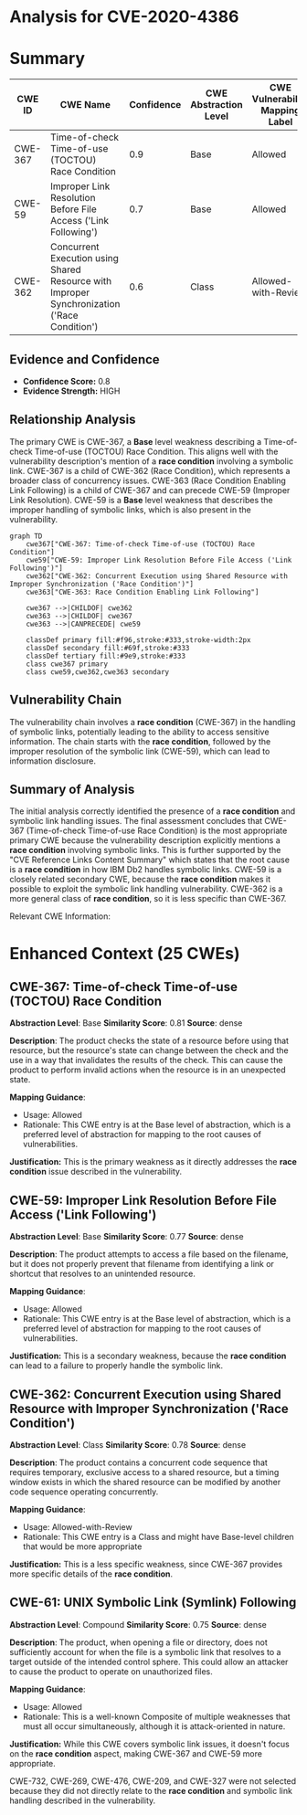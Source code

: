 # Analysis for CVE-2020-4386

# Summary
| CWE ID | CWE Name | Confidence | CWE Abstraction Level | CWE Vulnerability Mapping Label | CWE-Vulnerability Mapping Notes |
|---|---|---|---|---|---|
| CWE-367 | Time-of-check Time-of-use (TOCTOU) Race Condition | 0.9 | Base | Allowed | Primary CWE |
| CWE-59 | Improper Link Resolution Before File Access ('Link Following') | 0.7 | Base | Allowed | Secondary Candidate |
| CWE-362 | Concurrent Execution using Shared Resource with Improper Synchronization ('Race Condition') | 0.6 | Class | Allowed-with-Review | Secondary Candidate |

## Evidence and Confidence

*   **Confidence Score:** 0.8
*   **Evidence Strength:** HIGH

## Relationship Analysis
The primary CWE is CWE-367, a **Base** level weakness describing a Time-of-check Time-of-use (TOCTOU) Race Condition. This aligns well with the vulnerability description's mention of a **race condition** involving a symbolic link. CWE-367 is a child of CWE-362 (Race Condition), which represents a broader class of concurrency issues. CWE-363 (Race Condition Enabling Link Following) is a child of CWE-367 and can precede CWE-59 (Improper Link Resolution). CWE-59 is a **Base** level weakness that describes the improper handling of symbolic links, which is also present in the vulnerability.

```mermaid
graph TD
    cwe367["CWE-367: Time-of-check Time-of-use (TOCTOU) Race Condition"]
    cwe59["CWE-59: Improper Link Resolution Before File Access ('Link Following')"]
    cwe362["CWE-362: Concurrent Execution using Shared Resource with Improper Synchronization ('Race Condition')"]
    cwe363["CWE-363: Race Condition Enabling Link Following"]
    
    cwe367 -->|CHILDOF| cwe362
    cwe363 -->|CHILDOF| cwe367
    cwe363 -->|CANPRECEDE| cwe59
    
    classDef primary fill:#f96,stroke:#333,stroke-width:2px
    classDef secondary fill:#69f,stroke:#333
    classDef tertiary fill:#9e9,stroke:#333
    class cwe367 primary
    class cwe59,cwe362,cwe363 secondary
```

## Vulnerability Chain
The vulnerability chain involves a **race condition** (CWE-367) in the handling of symbolic links, potentially leading to the ability to access sensitive information. The chain starts with the **race condition**, followed by the improper resolution of the symbolic link (CWE-59), which can lead to information disclosure.

## Summary of Analysis
The initial analysis correctly identified the presence of a **race condition** and symbolic link handling issues. The final assessment concludes that CWE-367 (Time-of-check Time-of-use Race Condition) is the most appropriate primary CWE because the vulnerability description explicitly mentions a **race condition** involving symbolic links. This is further supported by the "CVE Reference Links Content Summary" which states that the root cause is a **race condition** in how IBM Db2 handles symbolic links. CWE-59 is a closely related secondary CWE, because the **race condition** makes it possible to exploit the symbolic link handling vulnerability. CWE-362 is a more general class of **race condition**, so it is less specific than CWE-367.

Relevant CWE Information:

# Enhanced Context (25 CWEs)

## CWE-367: Time-of-check Time-of-use (TOCTOU) Race Condition
**Abstraction Level**: Base
**Similarity Score**: 0.81
**Source**: dense

**Description**:
The product checks the state of a resource before using that resource, but the resource's state can change between the check and the use in a way that invalidates the results of the check. This can cause the product to perform invalid actions when the resource is in an unexpected state.

**Mapping Guidance**:
- Usage: Allowed
- Rationale: This CWE entry is at the Base level of abstraction, which is a preferred level of abstraction for mapping to the root causes of vulnerabilities.

**Justification:** This is the primary weakness as it directly addresses the **race condition** issue described in the vulnerability.

## CWE-59: Improper Link Resolution Before File Access ('Link Following')
**Abstraction Level**: Base
**Similarity Score**: 0.77
**Source**: dense

**Description**:
The product attempts to access a file based on the filename, but it does not properly prevent that filename from identifying a link or shortcut that resolves to an unintended resource.

**Mapping Guidance**:
- Usage: Allowed
- Rationale: This CWE entry is at the Base level of abstraction, which is a preferred level of abstraction for mapping to the root causes of vulnerabilities.

**Justification:** This is a secondary weakness, because the **race condition** can lead to a failure to properly handle the symbolic link.

## CWE-362: Concurrent Execution using Shared Resource with Improper Synchronization ('Race Condition')
**Abstraction Level**: Class
**Similarity Score**: 0.78
**Source**: dense

**Description**:
The product contains a concurrent code sequence that requires temporary, exclusive access to a shared resource, but a timing window exists in which the shared resource can be modified by another code sequence operating concurrently.

**Mapping Guidance**:
- Usage: Allowed-with-Review
- Rationale: This CWE entry is a Class and might have Base-level children that would be more appropriate

**Justification:** This is a less specific weakness, since CWE-367 provides more specific details of the **race condition**.

## CWE-61: UNIX Symbolic Link (Symlink) Following
**Abstraction Level**: Compound
**Similarity Score**: 0.75
**Source**: dense

**Description**:
The product, when opening a file or directory, does not sufficiently account for when the file is a symbolic link that resolves to a target outside of the intended control sphere. This could allow an attacker to cause the product to operate on unauthorized files.

**Mapping Guidance**:
- Usage: Allowed
- Rationale: This is a well-known Composite of multiple weaknesses that must all occur simultaneously, although it is attack-oriented in nature.

**Justification:** While this CWE covers symbolic link issues, it doesn't focus on the **race condition** aspect, making CWE-367 and CWE-59 more appropriate.

CWE-732, CWE-269, CWE-476, CWE-209, and CWE-327 were not selected because they did not directly relate to the **race condition** and symbolic link handling described in the vulnerability.